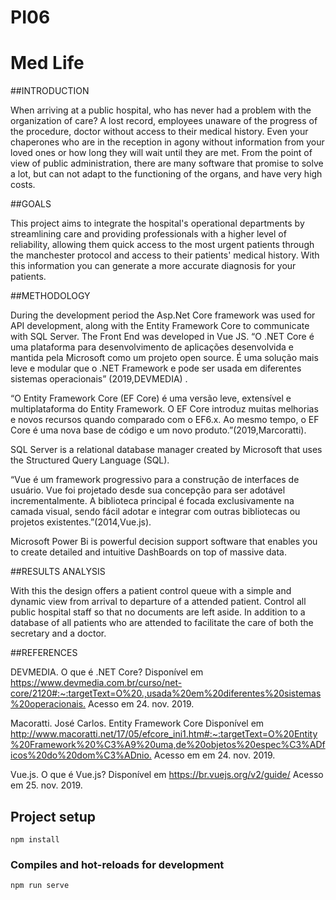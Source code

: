 # PI06

# Med Life

##INTRODUCTION

When arriving at a public hospital, who has never had a problem with the organization of care? A lost record, employees unaware of the progress of the procedure, doctor without access to their medical history.
Even your chaperones who are in the reception in agony without information from your loved ones or how long they will wait until they are met.
From the point of view of public administration, there are many software that promise to solve a lot, but can not adapt to the functioning of the organs, and have very high costs.

##GOALS

This project aims to integrate the hospital's operational departments by streamlining care and providing professionals with a higher level of reliability, allowing them quick access to the most urgent patients through the manchester protocol and access to their patients' medical history. With this information you can generate a more accurate diagnosis for your patients.

##METHODOLOGY

During the development period the Asp.Net Core framework was used for API development, along with the Entity Framework Core to communicate with SQL Server. The Front End was developed in Vue JS.
“O .NET Core é uma plataforma para desenvolvimento de aplicações desenvolvida e mantida pela Microsoft como um projeto open source. É uma solução mais leve e modular que o .NET Framework e pode ser usada em diferentes sistemas operacionais” (2019,DEVMEDIA) .

“O Entity Framework Core (EF Core) é uma versão leve, extensível e multiplataforma do Entity Framework. O EF Core introduz muitas melhorias e novos recursos quando comparado com o EF6.x. Ao mesmo tempo, o EF Core é uma nova base de código e um novo produto.”(2019,Marcoratti).

SQL Server is a relational database manager created by Microsoft that uses the Structured Query Language (SQL).

“Vue é um framework progressivo para a construção de interfaces de usuário. Vue foi projetado desde sua concepção para ser adotável incrementalmente. A biblioteca principal é focada exclusivamente na camada visual, sendo fácil adotar e integrar com outras bibliotecas ou projetos existentes.”(2014,Vue.js).


Microsoft Power Bi is powerful decision support software that enables you to create detailed and intuitive DashBoards on top of massive data.

##RESULTS ANALYSIS

With this the design offers a patient control queue with a simple and dynamic view from arrival to departure of a attended patient.
Control all public hospital staff so that no documents are left aside. In addition to a database of all patients who are attended to facilitate the care of both the secretary and a doctor.

##REFERENCES

DEVMEDIA. O que é .NET Core? Disponível em <https://www.devmedia.com.br/curso/net-core/2120#:~:targetText=O%20.,usada%20em%20diferentes%20sistemas%20operacionais.> Acesso em 24. nov. 2019.

Macoratti. José Carlos. Entity Framework Core Disponível em <http://www.macoratti.net/17/05/efcore_ini1.htm#:~:targetText=O%20Entity%20Framework%20%C3%A9%20uma,de%20objetos%20espec%C3%ADficos%20do%20dom%C3%ADnio.> Acesso em em 24. nov. 2019.

Vue.js. O que é Vue.js? Disponível em <https://br.vuejs.org/v2/guide/> Acesso em 25. nov. 2019.

## Project setup
```
npm install
```

### Compiles and hot-reloads for development
```
npm run serve
```

